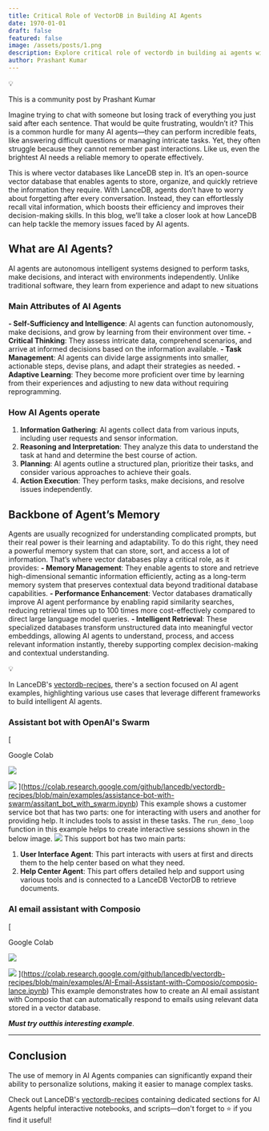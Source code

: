 ```yaml
---
title: Critical Role of VectorDB in Building AI Agents
date: 1970-01-01
draft: false
featured: false
image: /assets/posts/1.png
description: Explore critical role of vectordb in building ai agents with practical insights and expert guidance from the LanceDB team.
author: Prashant Kumar
---
```

💡

This is a community post by Prashant Kumar

Imagine trying to chat with someone but losing track of everything you just said after each sentence. That would be quite frustrating, wouldn’t it? This is a common hurdle for many AI agents—they can perform incredible feats, like answering difficult questions or managing intricate tasks. Yet, they often struggle because they cannot remember past interactions. Like us, even the brightest AI needs a reliable memory to operate effectively.

This is where vector databases like LanceDB step in. It’s an open-source vector database that enables agents to store, organize, and quickly retrieve the information they require. With LanceDB, agents don’t have to worry about forgetting after every conversation. Instead, they can effortlessly recall vital information, which boosts their efficiency and improves their decision-making skills. In this blog, we’ll take a closer look at how LanceDB can help tackle the memory issues faced by AI agents.

## **What are AI Agents?**

AI agents are autonomous intelligent systems designed to perform tasks, make decisions, and interact with environments independently. Unlike traditional software, they learn from experience and adapt to new situations

### Main Attributes of AI Agents

**- Self-Sufficiency and Intelligence**: AI agents can function autonomously, make decisions, and grow by learning from their environment over time.
**- Critical Thinking**: They assess intricate data, comprehend scenarios, and arrive at informed decisions based on the information available.
**- Task Management**: AI agents can divide large assignments into smaller, actionable steps, devise plans, and adapt their strategies as needed.
**- Adaptive Learning**: They become more proficient over time by learning from their experiences and adjusting to new data without requiring reprogramming.

### How AI Agents operate

1. **Information Gathering**: AI agents collect data from various inputs, including user requests and sensor information.
2. **Reasoning and Interpretation**: They analyze this data to understand the task at hand and determine the best course of action.
3. **Planning**: AI agents outline a structured plan, prioritize their tasks, and consider various approaches to achieve their goals.
4. **Action Execution**: They perform tasks, make decisions, and resolve issues independently.

## **Backbone of Agent’s Memory**

Agents are usually recognized for understanding complicated prompts, but their real power is their learning and adaptability. To do this right, they need a powerful memory system that can store, sort, and access a lot of information. That’s where vector databases play a critical role, as it provides:
**- Memory Management**: They enable agents to store and retrieve high-dimensional semantic information efficiently, acting as a long-term memory system that preserves contextual data beyond traditional database capabilities. 
**- Performance Enhancement**: Vector databases dramatically improve AI agent performance by enabling rapid similarity searches, reducing retrieval times up to 100 times more cost-effectively compared to direct large language model queries. 
**- Intelligent Retrieval**: These specialized databases transform unstructured data into meaningful vector embeddings, allowing AI agents to understand, process, and access relevant information instantly, thereby supporting complex decision-making and contextual understanding.

💡

In LanceDB's [vectordb-recipes](https://github.com/lancedb/vectordb-recipes), there's a section focused on AI agent examples, highlighting various use cases that leverage different frameworks to build intelligent AI agents.

### Assistant bot with OpenAI's Swarm
[

Google Colab

![](__GHOST_URL__/content/images/icon/favicon-15.ico)

![](__GHOST_URL__/content/images/thumbnail/colab_favicon_256px-15.png)
](https://colab.research.google.com/github/lancedb/vectordb-recipes/blob/main/examples/assistance-bot-with-swarm/assitant_bot_with_swarm.ipynb)
This example shows a customer service bot that has two parts: one for interacting with users and another for providing help. It includes tools to assist in these tasks. The `run_demo_loop` function in this example helps to create interactive sessions shown in the below image.
![](__GHOST_URL__/content/images/2024/12/download-3.png)
This support bot has two main parts:

1. **User Interface Agent**: This part interacts with users at first and directs them to the help center based on what they need.
2. **Help Center Agent**: This part offers detailed help and support using various tools and is connected to a LanceDB VectorDB to retrieve documents.

### AI email assistant with Composio
[

Google Colab

![](__GHOST_URL__/content/images/icon/favicon-16.ico)

![](__GHOST_URL__/content/images/thumbnail/colab_favicon_256px-16.png)
](https://colab.research.google.com/github/lancedb/vectordb-recipes/blob/main/examples/AI-Email-Assistant-with-Composio/composio-lance.ipynb)
This example demonstrates how to create an AI email assistant with Composio that can automatically respond to emails using relevant data stored in a vector database. 

***Must try out******this interesting example***.

---

## **Conclusion**

The use of memory in AI Agents companies can significantly expand their ability to personalize solutions, making it easier to manage complex tasks.

Check out LanceDB's [vectordb-recipes](https://github.com/lancedb/vectordb-recipes) containing dedicated sections for AI Agents helpful interactive notebooks, and scripts—don't forget to ⭐ if you find it useful!
